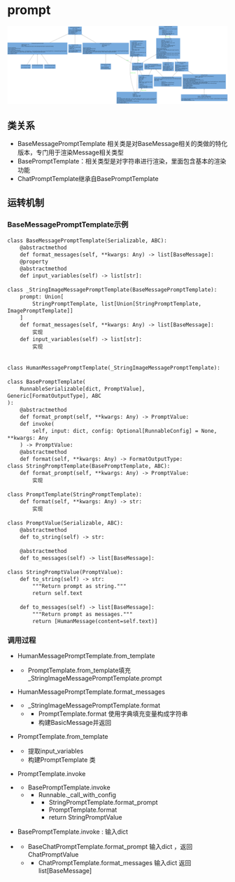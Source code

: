 # prompt
![runnable](./classes_prompts.png)

## 类关系
- BaseMessagePromptTemplate 相关类是对BaseMessage相关的类做的特化版本，专门用于渲染Message相关类型
- BasePromptTemplate：相关类型是对字符串进行渲染，里面包含基本的渲染功能
- ChatPromptTemplate继承自BasePromptTemplate
## 运转机制
### BaseMessagePromptTemplate示例
```
class BaseMessagePromptTemplate(Serializable, ABC):
    @abstractmethod
    def format_messages(self, **kwargs: Any) -> list[BaseMessage]:
    @property
    @abstractmethod
    def input_variables(self) -> list[str]:

class _StringImageMessagePromptTemplate(BaseMessagePromptTemplate):
    prompt: Union[
        StringPromptTemplate, list[Union[StringPromptTemplate, ImagePromptTemplate]]
    ]
    def format_messages(self, **kwargs: Any) -> list[BaseMessage]:
        实现
    def input_variables(self) -> list[str]:
        实现


class HumanMessagePromptTemplate(_StringImageMessagePromptTemplate):

class BasePromptTemplate(
    RunnableSerializable[dict, PromptValue], Generic[FormatOutputType], ABC
):
    @abstractmethod
    def format_prompt(self, **kwargs: Any) -> PromptValue:
    def invoke(
        self, input: dict, config: Optional[RunnableConfig] = None, **kwargs: Any
    ) -> PromptValue:
    @abstractmethod
    def format(self, **kwargs: Any) -> FormatOutputType:
class StringPromptTemplate(BasePromptTemplate, ABC):
    def format_prompt(self, **kwargs: Any) -> PromptValue:
        实现

class PromptTemplate(StringPromptTemplate):
    def format(self, **kwargs: Any) -> str:
        实现

class PromptValue(Serializable, ABC):
    @abstractmethod
    def to_string(self) -> str:

    @abstractmethod
    def to_messages(self) -> list[BaseMessage]:

class StringPromptValue(PromptValue):
    def to_string(self) -> str:
        """Return prompt as string."""
        return self.text

    def to_messages(self) -> list[BaseMessage]:
        """Return prompt as messages."""
        return [HumanMessage(content=self.text)]
```

### 调用过程
- HumanMessagePromptTemplate.from_template
- - PromptTemplate.from_template填充_StringImageMessagePromptTemplate.prompt
- HumanMessagePromptTemplate.format_messages
- - _StringImageMessagePromptTemplate.format
  - - PromptTemplate.format 使用字典填充变量构成字符串
    - 构建BasicMessage并返回
- PromptTemplate.from_template
- - 提取input_variables
  - 构建PromptTemplate 类
- PromptTemplate.invoke
- - BasePromptTemplate.invoke
  - - Runnable._call_with_config
    - - StringPromptTemplate.format_prompt
      - PromptTemplate.format
      - return StringPromptValue
     
- BasePromptTemplate.invoke : 输入dict
- - BaseChatPromptTemplate.format_prompt 输入dict ，返回ChatPromptValue
  - - ChatPromptTemplate.format_messages 输入dict 返回list[BaseMessage]

